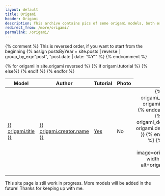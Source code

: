 ```yaml
---
layout: default
title: Origami
header: Origami
description: This archive contains pics of some origami models, both original of me, or works of other artists. All of the photographed models were folded by me.
redirect_from: /more/origami/
permalink: /origami/
---
```


{% comment %}
This is reversed order, if you want to start from the beginning
{% assign postsByYear = site.posts | reverse | group_by_exp:"post", "post.date | date: '%Y'" %}
{% endcomment %}

 <table>
 <thead>
  <tr>
    <th>Model</th>
    <th>Author</th>
    <th>Tutorial</th>
    <th style="text-align: right">Photo</th>
  </tr>
 </thead>
{% for origami in site.origami reversed %}
  <tr>
    <td><a href="{{ origami.url }}">{{ origami.title }}</a></td>
    <td><a href="{{ origami.creator.site }}">{{ origami.creator.name }}</a></td>
    {% if origami.tutorial %}
    <td><a href="{{ origami.tutorial }}">Yes</a></td>
    {% else%}
    <td>No</td>
    {% endif %}
    <td style="text-align: right">
    {% capture origami_pic %} {{ origami.image }} {% endcapture %}
    {% capture origami_desc %} {{ origami.description }} {% endcapture %}
    {% include img.html image=origami_pic width='210px' alt=origami_desc %}
    </td>
  </tr>
{% endfor %}
</table> 

This site page is still work in progress. More models will be added in the future! Thanks for keeping up with me.
